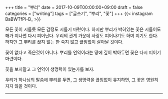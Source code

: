 +++
title = "뿌리"
date = 2017-10-09T00:00:00+09:00
draft = false
categories = ["writing"]
tags = ["글쓰기", "뿌리", "꽃"]
+++
{{< instagram BaBWTfPl-B_ >}}

모든 꽃이 시들듯 모든 감정도 시들기 마련이다.
하지만 뿌리가 박혀있는 꽃은 시들어도 해가 지나면 다시 피어난다.
우리의 관계 가운데 사랑도 피어나기도 하며 지기도 한다.
하지만 그 뿌리를 끊지 않는 한 죽지 않고 끊임없이 살아날 것이다.

꽃이 없다고 죽은것이 아니다. 뿌리를 언약이라는 땅에 깊이 박아두면 꽃은 다시 피어기 마련이다.

꽃을 보지말고 그 언약이 생명력이 있는가를 보자.

우리가 하나님의 말씀에 뿌리를 두면, 그 생명력을 끊임없이 유지하면, 그 꽃은 영원히 지지 않을 것이다.

---

